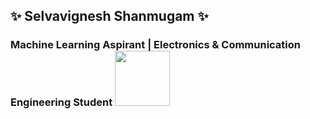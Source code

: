 ## ✨ Selvavignesh Shanmugam ✨
### Machine Learning Aspirant | Electronics & Communication Engineering Student <a href="url"><img src="https://images.youracclaim.com/size/340x340/images/6b6169d0-9c67-4550-893d-1a63f18394d7/Machine_Learning_Essentials.png" height="88" width="88" ></a>




